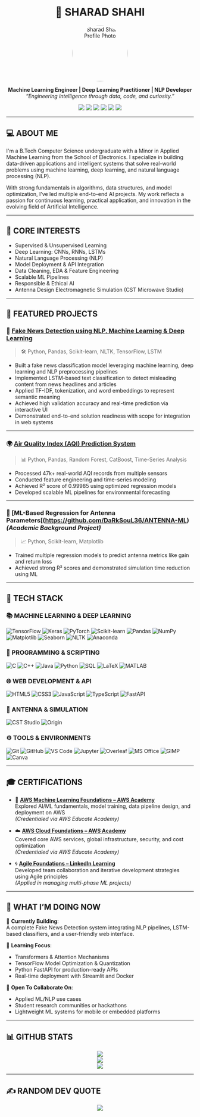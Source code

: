 <h1 align="center">🔬 SHARAD SHAHI</h1>
<p align="center">
  <img src="https://github.com/DaRkSouL36.png" width="150" height="150" style="border-radius: 50%;" alt="Sharad Shahi Profile Photo"/>
</p>
<p align="center">
  <b>Machine Learning Engineer | Deep Learning Practitioner | NLP Developer</b><br>
  <i>“Engineering intelligence through data, code, and curiosity.”</i>
</p>

<p align="center">
  <a href="mailto:sharadshahi36@gmail.com"><img src="https://img.shields.io/badge/email-sharadshahi36@gmail.com-D14836?style=for-the-badge&logo=gmail&logoColor=white"/></a>
  <a href="https://www.linkedin.com/in/sharad-shahi-68a184320"><img src="https://img.shields.io/badge/LinkedIn-SharadShahi-blue?style=for-the-badge&logo=linkedin"/></a>
  <a href="https://github.com/DaRkSouL36"><img src="https://img.shields.io/badge/GitHub-DaRkSouL36-181717?style=for-the-badge&logo=github"/></a>
  <a href="https://leetcode.com/u/Sharad_Shahi/"><img src="https://img.shields.io/badge/LeetCode-Sharad_Shahi-FFA116?style=for-the-badge&logo=leetcode"/></a>
  <a href="https://codeforces.com/profile/DaRkSouL36"><img src="https://img.shields.io/badge/Codeforces-DaRkSouL36-1f8acb?style=for-the-badge"/></a>
  <a href="https://drive.google.com/file/d/1UYHXmFf4kY_fWmHrjQzqnN9QzLw1f8aV/view?usp=sharing"><img src="https://img.shields.io/badge/Resume-View%20PDF-9cf?style=for-the-badge&logo=googledrive&logoColor=white"/></a>
</p>

---

## 💻 ABOUT ME

I'm a B.Tech Computer Science undergraduate with a Minor in Applied Machine Learning from the School of Electronics. I specialize in building data-driven applications and intelligent systems that solve real-world problems using machine learning, deep learning, and natural language processing (NLP).  

With strong fundamentals in algorithms, data structures, and model optimization, I’ve led multiple end-to-end AI projects. My work reflects a passion for continuous learning, practical application, and innovation in the evolving field of Artificial Intelligence.

---

## 💼 CORE INTERESTS

- Supervised & Unsupervised Learning  
- Deep Learning: CNNs, RNNs, LSTMs  
- Natural Language Processing (NLP)  
- Model Deployment & API Integration  
- Data Cleaning, EDA & Feature Engineering  
- Scalable ML Pipelines  
- Responsible & Ethical AI
- Antenna Design Electromagnetic Simulation (CST Microwave Studio)  

---

## 🚀 FEATURED PROJECTS

### 📰 [Fake News Detection using NLP, Machine Learning & Deep Learning](https://github.com/DaRkSouL36/FAKE-NEWS-DETECTION)
> 🛠 Python, Pandas, Scikit-learn, NLTK, TensorFlow, LSTM  
- Built a fake news classification model leveraging machine learning, deep learning and NLP preprocessing pipelines  
- Implemented LSTM-based text classification to detect misleading content from news headlines and articles  
- Applied TF-IDF, tokenization, and word embeddings to represent semantic meaning  
- Achieved high validation accuracy and real-time prediction via interactive UI  
- Demonstrated end-to-end solution readiness with scope for integration in web systems

---

### 🌍 [Air Quality Index (AQI) Prediction System](https://github.com/DaRkSouL36/WEATHER)
> 📊 Python, Pandas, Random Forest, CatBoost, Time-Series Analysis  
- Processed 47k+ real-world AQI records from multiple sensors  
- Conducted feature engineering and time-series modeling  
- Achieved R² score of 0.99985 using optimized regression models  
- Developed scalable ML pipelines for environmental forecasting

---

### 🤖 [ML-Based Regression for Antenna Parameters[(https://github.com/DaRkSouL36/ANTENNA-ML) *(Academic Background Project)*  
> 📈 Python, Scikit-learn, Matplotlib  
- Trained multiple regression models to predict antenna metrics like gain and return loss  
- Achieved strong R² scores and demonstrated simulation time reduction using ML  

---

## 🧠 TECH STACK

### 📚 MACHINE LEARNING & DEEP LEARNING
![TensorFlow](https://img.shields.io/badge/TensorFlow-%23FF6F00.svg?style=flat-square&logo=TensorFlow)
![Keras](https://img.shields.io/badge/Keras-%23D00000.svg?style=flat-square&logo=Keras)
![PyTorch](https://img.shields.io/badge/PyTorch-%23EE4C2C.svg?style=flat-square&logo=PyTorch)
![Scikit-learn](https://img.shields.io/badge/scikit--learn-%23F7931E.svg?style=flat-square&logo=scikit-learn)
![Pandas](https://img.shields.io/badge/pandas-%23150458.svg?style=flat-square&logo=pandas)
![NumPy](https://img.shields.io/badge/numpy-%23013243.svg?style=flat-square&logo=numpy)
![Matplotlib](https://img.shields.io/badge/Matplotlib-black?style=flat-square&logo=Matplotlib)
![Seaborn](https://img.shields.io/badge/Seaborn-2C2D72?style=flat-square&logo=python&logoColor=white)
![NLTK](https://img.shields.io/badge/NLTK-WordProcessing-yellow?style=flat-square)
![Anaconda](https://img.shields.io/badge/Anaconda-%2344A833.svg?style=flat-square&logo=anaconda&logoColor=white)

### 🐍 PROGRAMMING & SCRIPTING
![C](https://img.shields.io/badge/c-%2300599C.svg?style=flat-square&logo=c&logoColor=white)
![C++](https://img.shields.io/badge/c++-%2300599C.svg?style=flat-square&logo=c%2B%2B&logoColor=white)
![Java](https://img.shields.io/badge/java-%23ED8B00.svg?style=flat-square&logo=openjdk&logoColor=white)
![Python](https://img.shields.io/badge/python-3670A0?style=flat-square&logo=python&logoColor=ffdd54)
![SQL](https://img.shields.io/badge/sql-%234479A1.svg?style=flat-square&logo=sqlite&logoColor=white)
![LaTeX](https://img.shields.io/badge/LaTeX-%23008080.svg?style=flat-square&logo=latex&logoColor=white)
![MATLAB](https://img.shields.io/badge/MATLAB-orange?style=flat-square&logo=mathworks&logoColor=white)

### 🌐 WEB DEVELOPMENT & API
![HTML5](https://img.shields.io/badge/html5-%23E34F26.svg?style=flat-square&logo=html5&logoColor=white)
![CSS3](https://img.shields.io/badge/css3-%231572B6.svg?style=flat-square&logo=css3&logoColor=white)
![JavaScript](https://img.shields.io/badge/javascript-%23323330.svg?style=flat-square&logo=javascript&logoColor=%23F7DF1E)
![TypeScript](https://img.shields.io/badge/typescript-%23007ACC.svg?style=flat-square&logo=typescript&logoColor=white)
![FastAPI](https://img.shields.io/badge/FastAPI-005571?style=flat-square&logo=fastapi)

### 📐 ANTENNA & SIMULATION
![CST Studio](https://img.shields.io/badge/CST--Microwave--Studio-blue?style=flat-square) 
![Origin](https://img.shields.io/badge/OriginLab-Data%20Analysis-orange?style=flat-square)

### ⚙️ TOOLS & ENVIRONMENTS
![Git](https://img.shields.io/badge/git-%23F05033.svg?style=flat-square&logo=git&logoColor=white)
![GitHub](https://img.shields.io/badge/github-%23121011.svg?style=flat-square&logo=github&logoColor=white)
![VS Code](https://img.shields.io/badge/VSCode-007ACC.svg?style=flat-square&logo=visual-studio-code)
![Jupyter](https://img.shields.io/badge/Jupyter-FA0F00?style=flat-square&logo=Jupyter&logoColor=white)
![Overleaf](https://img.shields.io/badge/Overleaf-LaTeX-green?style=flat-square&logo=Overleaf)
![MS Office](https://img.shields.io/badge/MS--Office-0078D4?style=flat-square&logo=microsoft-office&logoColor=white)
![GIMP](https://img.shields.io/badge/Gimp-657D8B?style=flat-square&logo=gimp&logoColor=FFFFFF)
![Canva](https://img.shields.io/badge/Canva-%2300C4CC.svg?style=flat-square&logo=Canva&logoColor=white)

---

## 🎓 CERTIFICATIONS

- 🧠 **[AWS Machine Learning Foundations – AWS Academy](https://www.credly.com/go/P9lN1bcM)**  
  Explored AI/ML fundamentals, model training, data pipeline design, and deployment on AWS  
  *(Credentialed via AWS Educate Academy)*

- ☁️ **[AWS Cloud Foundations – AWS Academy](https://www.credly.com/go/zmyQT8Gj)**  
  Covered core AWS services, global infrastructure, security, and cost optimization  
  *(Credentialed via AWS Educate Academy)*

- 🌀 **[Agile Foundations – LinkedIn Learning](https://www.linkedin.com/learning/certificates/08ff8b2fc8cfe3bc0de4d654b154931fd45ecdcc736352ac585aa67e4cf4fee0?trk=share_certificate)**  
  Developed team collaboration and iterative development strategies using Agile principles  
  *(Applied in managing multi-phase ML projects)*

---

## 📌 WHAT I’M DOING NOW

🚧 **Currently Building**:  
A complete Fake News Detection system integrating NLP pipelines, LSTM-based classifiers, and a user-friendly web interface.

📘 **Learning Focus**:  
- Transformers & Attention Mechanisms  
- TensorFlow Model Optimization & Quantization  
- Python FastAPI for production-ready APIs  
- Real-time deployment with Streamlit and Docker

🤝 **Open To Collaborate On**:  
- Applied ML/NLP use cases  
- Student research communities or hackathons  
- Lightweight ML systems for mobile or embedded platforms

---

## 📊 GITHUB STATS

<p align="center">
  <img src="https://github-readme-stats.vercel.app/api?username=DaRkSouL36&theme=dark&hide_border=false&include_all_commits=true&count_private=true"/>
  <br>
  <img src="https://github-readme-streak-stats.herokuapp.com/?user=DaRkSouL36&theme=dark&hide_border=false"/>
  <br>
  <img src="https://github-contributor-stats.vercel.app/api?username=DaRkSouL36&limit=5&theme=dark&combine_all_yearly_contributions=true"/>
</p>

---

## ✍️ RANDOM DEV QUOTE

<p align="center">
  <img src="https://quotes-github-readme.vercel.app/api?type=horizontal&theme=gruvbox"/>
</p>
